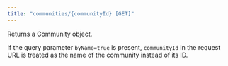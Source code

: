 ```yaml
---
title: "communities/{communityId} [GET]"
---
```


Returns a Community object.

If the query parameter `byName=true` is present, `communityId` in the request URL is treated as the name of the community instead of its ID.
